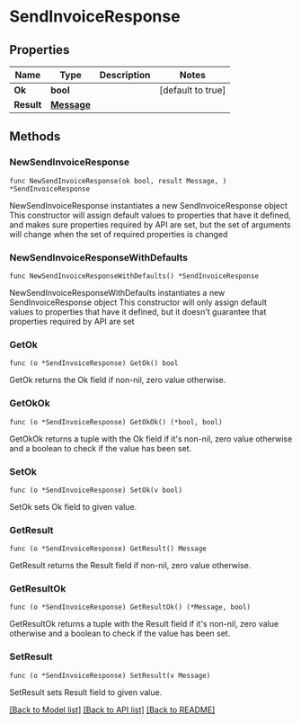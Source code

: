 # SendInvoiceResponse

## Properties

Name | Type | Description | Notes
------------ | ------------- | ------------- | -------------
**Ok** | **bool** |  | [default to true]
**Result** | [**Message**](Message.md) |  | 

## Methods

### NewSendInvoiceResponse

`func NewSendInvoiceResponse(ok bool, result Message, ) *SendInvoiceResponse`

NewSendInvoiceResponse instantiates a new SendInvoiceResponse object
This constructor will assign default values to properties that have it defined,
and makes sure properties required by API are set, but the set of arguments
will change when the set of required properties is changed

### NewSendInvoiceResponseWithDefaults

`func NewSendInvoiceResponseWithDefaults() *SendInvoiceResponse`

NewSendInvoiceResponseWithDefaults instantiates a new SendInvoiceResponse object
This constructor will only assign default values to properties that have it defined,
but it doesn't guarantee that properties required by API are set

### GetOk

`func (o *SendInvoiceResponse) GetOk() bool`

GetOk returns the Ok field if non-nil, zero value otherwise.

### GetOkOk

`func (o *SendInvoiceResponse) GetOkOk() (*bool, bool)`

GetOkOk returns a tuple with the Ok field if it's non-nil, zero value otherwise
and a boolean to check if the value has been set.

### SetOk

`func (o *SendInvoiceResponse) SetOk(v bool)`

SetOk sets Ok field to given value.


### GetResult

`func (o *SendInvoiceResponse) GetResult() Message`

GetResult returns the Result field if non-nil, zero value otherwise.

### GetResultOk

`func (o *SendInvoiceResponse) GetResultOk() (*Message, bool)`

GetResultOk returns a tuple with the Result field if it's non-nil, zero value otherwise
and a boolean to check if the value has been set.

### SetResult

`func (o *SendInvoiceResponse) SetResult(v Message)`

SetResult sets Result field to given value.



[[Back to Model list]](../README.md#documentation-for-models) [[Back to API list]](../README.md#documentation-for-api-endpoints) [[Back to README]](../README.md)


